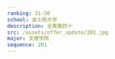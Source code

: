 ```yaml
---
ranking: 31-50
school: 波士顿大学
description: 全美第四十
src: /assets/offer_update/201.jpg
major: 文理学院
sequence: 201
---
```

